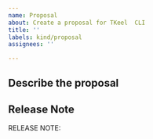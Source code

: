 ```yaml
---
name: Proposal
about: Create a proposal for TKeel  CLI
title: ''
labels: kind/proposal
assignees: ''

---
```

## Describe the proposal


## Release Note

<!-- How should the fix for this issue be communicated in our release notes? It can be populated later. -->
<!-- Keep it as a single line. Examples: -->

<!-- RELEASE NOTE: **ADD** New feature in TKeel . -->
<!-- RELEASE NOTE: **FIX** Bug in runtime. -->
<!-- RELEASE NOTE: **UPDATE** Runtime dependency. -->

RELEASE NOTE:
